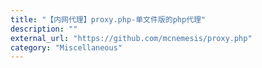 ```yaml
---
title: "【内网代理】proxy.php-单文件版的php代理"
description: ""
external_url: "https://github.com/mcnemesis/proxy.php"
category: "Miscellaneous"
---
```


